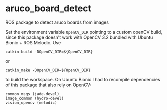 # aruco_board_detect
ROS package to detect aruco boards from images

Set the environment variable `OpenCV_DIR` pointing to a custom openCV build, since this package doesn't work with OpenCV 3.2 bundled with Ubuntu Bionic + ROS Melodic. Use
 ```
catkin build -DOpenCV_DIR=${OpenCV_DIR}
 ```
or
```
catkin_make -DOpenCV_DIR=${OpenCV_DIR}
```
to build the workspace. On Ubuntu Bionic I had to recompile dependencies of this package that also rely on OpenCV:
```
common_msgs (jade-devel)
image_common (hydro-devel)
vision_opencv (melodic)
```
